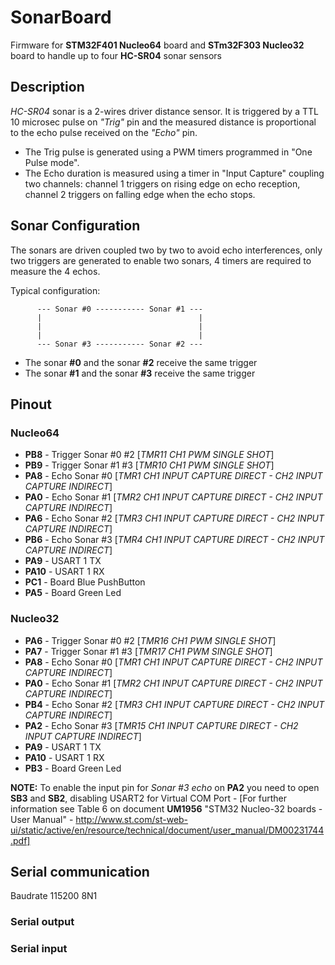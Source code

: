 # SonarBoard
Firmware for **STM32F401 Nucleo64** board and **STm32F303 Nucleo32** board to handle up to four **HC-SR04** sonar sensors

## Description
*HC-SR04* sonar is a 2-wires driver distance sensor. It is triggered by a TTL 10 microsec pulse on *"Trig"* pin and the measured distance is proportional to the echo pulse received on the *"Echo"* pin.

* The Trig pulse is generated using a PWM timers programmed in "One Pulse mode".
* The Echo duration is measured using a timer in "Input Capture" coupling two channels: channel 1 triggers on rising edge on echo reception, channel 2 triggers on falling edge when the echo stops.

## Sonar Configuration
The sonars are driven coupled two by two to avoid echo interferences, only two triggers are generated to enable two sonars, 4 timers are required to measure the 4 echos.

Typical configuration:

          --- Sonar #0 ----------- Sonar #1 ---
          |                                   |
          |                                   |
          |                                   |
          --- Sonar #3 ----------- Sonar #2 ---
          
  - The sonar **#0** and the sonar **#2** receive the same trigger
  - The sonar **#1** and the sonar **#3** receive the same trigger

## Pinout
### Nucleo64
* **PB8** - Trigger Sonar #0 #2 [*TMR11 CH1 PWM SINGLE SHOT*] 
* **PB9** - Trigger Sonar #1 #3 [*TMR10 CH1 PWM SINGLE SHOT*] 
* **PA8** - Echo Sonar #0 [*TMR1 CH1 INPUT CAPTURE DIRECT - CH2 INPUT CAPTURE INDIRECT*]
* **PA0** - Echo Sonar #1 [*TMR2 CH1 INPUT CAPTURE DIRECT - CH2 INPUT CAPTURE INDIRECT*]
* **PA6** - Echo Sonar #2 [*TMR3 CH1 INPUT CAPTURE DIRECT - CH2 INPUT CAPTURE INDIRECT*]
* **PB6** - Echo Sonar #3 [*TMR4 CH1 INPUT CAPTURE DIRECT - CH2 INPUT CAPTURE INDIRECT*]
* **PA9** - USART 1 TX
* **PA10** - USART 1 RX
* **PC1** - Board Blue PushButton
* **PA5** - Board Green Led

### Nucleo32
* **PA6** - Trigger Sonar #0 #2 [*TMR16 CH1 PWM SINGLE SHOT*] 
* **PA7** - Trigger Sonar #1 #3 [*TMR17 CH1 PWM SINGLE SHOT*] 
* **PA8** - Echo Sonar #0 [*TMR1 CH1 INPUT CAPTURE DIRECT - CH2 INPUT CAPTURE INDIRECT*]
* **PA0** - Echo Sonar #1 [*TMR2 CH1 INPUT CAPTURE DIRECT - CH2 INPUT CAPTURE INDIRECT*]
* **PB4** - Echo Sonar #2 [*TMR3 CH1 INPUT CAPTURE DIRECT - CH2 INPUT CAPTURE INDIRECT*]
* **PA2** - Echo Sonar #3 [*TMR15 CH1 INPUT CAPTURE DIRECT - CH2 INPUT CAPTURE INDIRECT*]
* **PA9** - USART 1 TX
* **PA10** - USART 1 RX
* **PB3** - Board Green Led
 
**NOTE:** To enable the input pin for *Sonar #3 echo* on **PA2** you need to open **SB3** and **SB2**, disabling USART2 for Virtual COM Port - [For further information see Table 6 on document **UM1956** "STM32 Nucleo-32 boards - User Manual" - http://www.st.com/st-web-ui/static/active/en/resource/technical/document/user_manual/DM00231744.pdf] 

## Serial communication
Baudrate 115200 8N1
 
### Serial output

### Serial input
